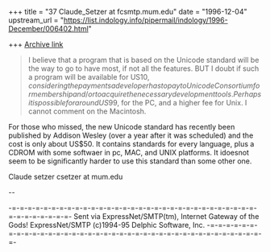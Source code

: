 +++
title = "37 Claude_Setzer at fcsmtp.mum.edu"
date = "1996-12-04"
upstream_url = "https://list.indology.info/pipermail/indology/1996-December/006402.html"

+++
[Archive link](https://list.indology.info/pipermail/indology/1996-December/006402.html)

>I believe that a program that is based on the  Unicode standard will be the
>way to go to have most, if not all the features. BUT I doubt if such a
>program will be available for US$10, considering the payments a developer
>has to pay to Unicode Consortium for membership and/or to acquire the
>necessary development tools. Perhaps it is possible for around US$99, for
>the PC, and a higher fee for Unix. I cannot comment on the Macintosh.

For those who missed, the new Unicode standard has recently been published by
Addison Wesley (over a year after it was scheduled) and the cost is only about
US$50. It contains standards for every language, plus a CDROM with some
softwaer in pc, MAC, and UNIX platforms. It idoesnot seem to be significantly
harder to use this standard than some other one.

Claude setzer    csetzer at mum.edu



--

-=-=-=-=-=-=-=-=-=-=-=-=-=-=-=-=-=-=-=-=-=-=-=-=-=-=-=-=-=-=-=-=-=-=-=-=-=-=-=-
         Sent via ExpressNet/SMTP(tm), Internet Gateway of the Gods!
               ExpressNet/SMTP (c)1994-95 Delphic Software, Inc.
-=-=-=-=-=-=-=-=-=-=-=-=-=-=-=-=-=-=-=-=-=-=-=-=-=-=-=-=-=-=-=-=-=-=-=-=-=-=-=-




